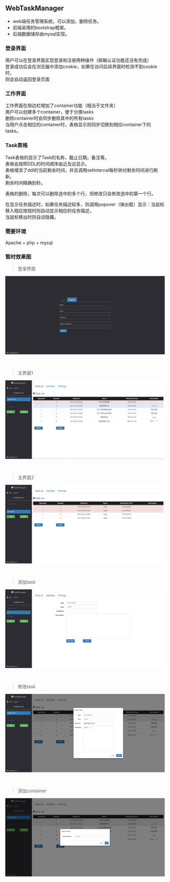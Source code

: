 ## WebTaskManager

- web端任务管理系统，可以添加，删除任务。
- 前端采用的bootstrap框架。<br>
- 后端数据储存由mysql实现。<br>

### 登录界面
用户可以在登录界面实现登录和注册两种操作（邮箱认证功能还没有完成）<br>
登录成功后会在浏览器中添加cookie，如果在访问后续界面时检测不到cookie时，<br>
则会自动返回登录页面

### 工作界面
工作界面在侧边栏增加了container功能（相当于文件夹）<br>
用户可以创建多个container，便于分类tasks<br>
删除container时会同步删除其中的所有tasks<br>
当用户点击相应的container时，表格显示则同步切换到相应container下的tasks。 

### Task表格
Task表格的显示了Task的名称，截止日期，备注等。<br>
表格会按照DDL的时间顺序由近及远显示。<br>
表格增添了ddl的当前剩余时间，并且调用setInternal每秒钟对剩余时间进行刷新。<br>
剩余时间精确到秒。<br>

表格的删除，每次可以删除选中的多个行，但修改只会修改选中的第一个行。<br>

在显示任务描述时，如果任务描述较多，则调用popover（弹出框）显示：当鼠标移入相应按钮时则自动显示相应的任务描述，<br>
当鼠标移出时则自动隐藏。


### 需要环境
Apache + php + mysql

### 暂时效果图

>登录界面

![](https://github.com/TaiyouDong/WebTaskManager/blob/master/image/picture6.PNG)

<br>

>主界面1

![](https://github.com/TaiyouDong/WebTaskManager/blob/master/image/picture1.PNG)

<br>

>主界面2

![](https://github.com/TaiyouDong/WebTaskManager/blob/master/image/picture2.PNG)

<br>

>添加task

![](https://github.com/TaiyouDong/WebTaskManager/blob/master/image/picture5.PNG)

<br>

>修改task

![](https://github.com/TaiyouDong/WebTaskManager/blob/master/image/picture4.PNG)

<br>

>添加container

![](https://github.com/TaiyouDong/WebTaskManager/blob/master/image/picture3.PNG)

<br>
